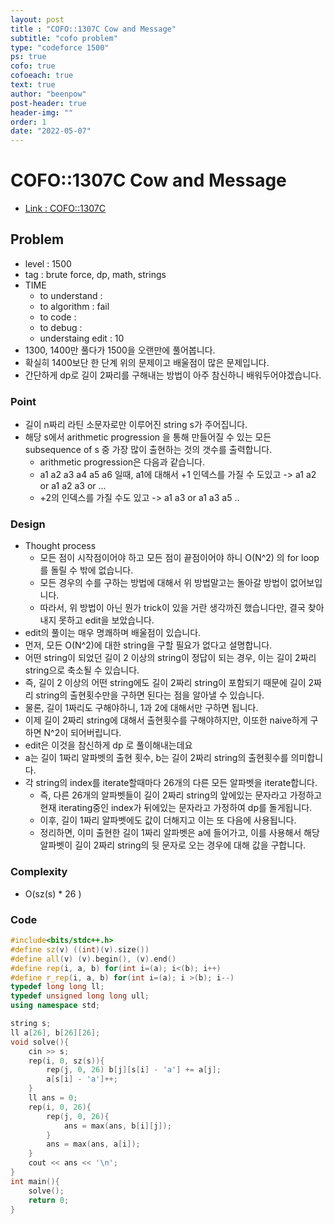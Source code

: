 ```yaml
---
layout: post
title : "COFO::1307C Cow and Message"
subtitle: "cofo problem"
type: "codeforce 1500"
ps: true
cofo: true
cofoeach: true
text: true
author: "beenpow"
post-header: true
header-img: ""
order: 1
date: "2022-05-07"
---
```

# COFO::1307C Cow and Message
- [Link : COFO::1307C](https://codeforces.com/problemset/problem/1307/C)


## Problem 

- level : 1500
- tag : brute force, dp, math, strings
- TIME
  - to understand    : 
  - to algorithm     : fail
  - to code          :
  - to debug         :
  - understaing edit : 10
- 1300, 1400만 풀다가 1500을 오랜만에 풀어봅니다.
- 확실히 1400보단 한 단계 위의 문제이고 배울점이 많은 문제입니다.
- 간단하게 dp로 길이 2짜리를 구해내는 방법이 아주 참신하니 배워두어야겠습니다.

### Point
- 길이 n짜리 라틴 소문자로만 이루어진 string s가 주어집니다.
- 해당 s에서 arithmetic progression 을 통해 만들어질 수 있는 모든 subsequence of s 중 가장 많이 출현하는 것의 갯수를 출력합니다.
  - arithmetic progression은 다음과 같습니다.
  - a1 a2 a3 a4 a5 a6 일때, a1에 대해서 +1 인덱스를 가질 수 도있고 -> a1 a2 or a1 a2 a3 or ...
  - +2의 인덱스를 가질 수도 있고 -> a1 a3 or a1 a3 a5 ..


### Design
- Thought process
  - 모든 점이 시작점이어야 하고 모든 점이 끝점이어야 하니 O(N^2) 의 for loop를 돌릴 수 밖에 없습니다.
  - 모든 경우의 수를 구하는 방법에 대해서 위 방법말고는 돌아갈 방법이 없어보입니다.
  - 따라서, 위 방법이 아닌 뭔가 trick이 있을 거란 생각까진 했습니다만, 결국 찾아내지 못하고 edit을 보았습니다.
- edit의 풀이는 매우 명쾌하며 배울점이 있습니다.
- 먼저, 모든 O(N^2)에 대한 string을 구할 필요가 없다고 설명합니다.
- 어떤 string이 되었던 길이 2 이상의 string이 정답이 되는 경우, 이는 길이 2짜리 string으로 축소될 수 있습니다.
- 즉, 길이 2 이상의 어떤 string에도 길이 2짜리 string이 포함되기 때문에 길이 2짜리 string의 출현횟수만을 구하면 된다는 점을 알아낼 수 있습니다.
- 물론, 길이 1짜리도 구해야하니, 1과 2에 대해서만 구하면 됩니다.
- 이제 길이 2짜리 string에 대해서 출현횟수를 구해야하지만, 이또한 naive하게 구하면 N^2이 되어버립니다.
- edit은 이것을 참신하게 dp 로 풀이해내는데요
- a는 길이 1짜리 알파벳의 출현 횟수, b는 길이 2짜리 string의 출현횟수를 의미합니다.
- 각 string의 index를 iterate할때마다 26개의 다른 모든 알파벳을 iterate합니다.
  - 즉, 다른 26개의 알파벳들이 길이 2짜리 string의 앞에있는 문자라고 가정하고 현재 iterating중인 index가 뒤에있는 문자라고 가정하여 dp를 돌게됩니다.
  - 이후, 길이 1짜리 알파벳에도 값이 더해지고 이는 또 다음에 사용됩니다.
  - 정리하면, 이미 출현한 길이 1짜리 알파벳은 a에 들어가고, 이를 사용해서 해당 알파벳이 길이 2짜리 string의 뒷 문자로 오는 경우에 대해 값을 구합니다.


### Complexity
- O(sz(s) * 26 )

### Code

```cpp
#include<bits/stdc++.h>
#define sz(v) ((int)(v).size())
#define all(v) (v).begin(), (v).end()
#define rep(i, a, b) for(int i=(a); i<(b); i++)
#define r_rep(i, a, b) for(int i=(a); i >(b); i--)
typedef long long ll;
typedef unsigned long long ull;
using namespace std;

string s;
ll a[26], b[26][26];
void solve(){
    cin >> s;
    rep(i, 0, sz(s)){
        rep(j, 0, 26) b[j][s[i] - 'a'] += a[j];
        a[s[i] - 'a']++;
    }
    ll ans = 0;
    rep(i, 0, 26){
        rep(j, 0, 26){
            ans = max(ans, b[i][j]);
        }
        ans = max(ans, a[i]);
    }
    cout << ans << '\n';
}
int main(){
    solve();
    return 0;
}

```
